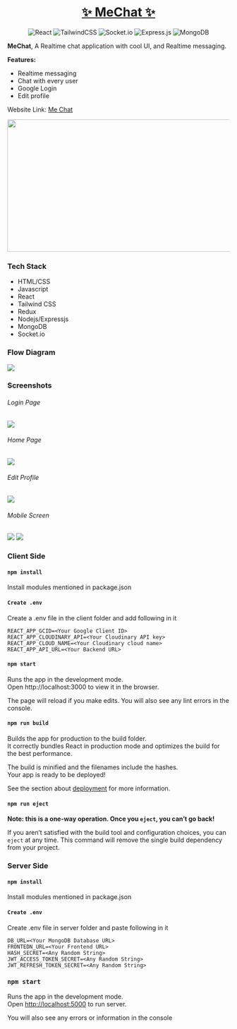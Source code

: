 <h1 align="center"> <a href="https://github.com/anugoyal998/MeChat"><strong> ✨ MeChat ✨</strong></a></h1>
<div align="center">

![React](https://img.shields.io/badge/react-%2320232a.svg?style=for-the-badge&logo=react&logoColor=%2361DAFB)  ![TailwindCSS](https://img.shields.io/badge/tailwindcss-%2338B2AC.svg?style=for-the-badge&logo=tailwind-css&logoColor=white)  ![Socket.io](https://img.shields.io/badge/Socket.io-black?**style**=for-the-badge&logo=socket.io&badgeColor=010101)  ![Express.js](https://img.shields.io/badge/express.js-%23404d59.svg?style=for-the-badge&logo=express&logoColor=%2361DAFB)  ![MongoDB](https://img.shields.io/badge/MongoDB-%234ea94b.svg?style=for-the-badge&logo=mongodb&logoColor=white)

<div>

<div align="start">

**MeChat**, A Realtime chat application with cool UI, and Realtime messaging.

**Features:**
* Realtime messaging 
* Chat with every user
* Google Login
* Edit profile

Website Link: [Me Chat](https://chat-app-sandy-eta.vercel.app/) 

[<img src="https://img.youtube.com/vi/S07ikJNw_88/hqdefault.jpg" width="600" height="300"/>](https://www.youtube.com/embed/S07ikJNw_88)


### Tech Stack
* HTML/CSS
* Javascript
* React
* Tailwind CSS
* Redux
* Nodejs/Expressjs
* MongoDB
* Socket.io
  
### Flow Diagram  
<img src="images/MeChat.png">

### Screenshots

###### Login Page
<img src="images/login.png">

###### Home Page
<img src="images/home.png">

###### Edit Profile
<img src="images/edit.png">

###### Mobile Screen
<img src="images/mobile-register.jpeg">  
<img src="images/mobile-home.jpeg">

### Client Side
#### `npm install`
Install modules mentioned in package.json
#### `Create .env`
Create a .env file in the client folder and add following in it
```
REACT_APP_GCID=<Your Google Client ID>
REACT_APP_CLOUDINARY_API=<Your Cloudinary API key>
REACT_APP_CLOUD_NAME=<Your Cloudinary cloud name>
REACT_APP_API_URL=<Your Backend URL>
```
#### `npm start`
Runs the app in the development mode.  
Open http://localhost:3000 to view it in the browser.  

The page will reload if you make edits.
You will also see any lint errors in the console.
#### `npm run build`
Builds the app for production to the build folder.  
It correctly bundles React in production mode and optimizes the build for the best performance.

The build is minified and the filenames include the hashes.  
Your app is ready to be deployed!

See the section about [deployment](https://facebook.github.io/create-react-app/docs/deployment) for more information.  
#### `npm run eject`
**Note: this is a one-way operation. Once you `eject`, you can’t go back!**  

If you aren’t satisfied with the build tool and configuration choices, you can `eject` at any time. This command will remove the single build dependency from your project.

### Server Side
#### `npm install`
Install modules mentioned in package.json
#### `Create .env`
Create .env file in server folder and paste following in it
```
DB_URL=<Your MongoDB Database URL>
FRONTEDN_URL=<Your Frontend URL>
HASH_SECRET=<Any Random String>
JWT_ACCESS_TOKEN_SECRET=<Any Random String>
JWT_REFRESH_TOKEN_SECRET=<Any Random String>
```
### `npm start`

Runs the app in the development mode.  
Open [http://localhost:5000](http://localhost:5000) to run server.  

You will also see any errors or information in the console


</div>
